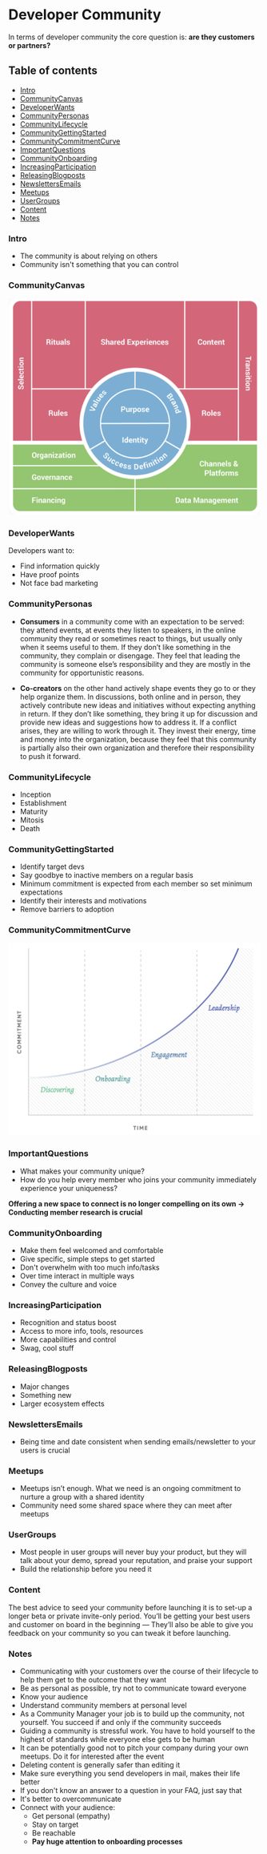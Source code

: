 # Developer Community

In terms of developer community the core question is: **are they customers or partners?**

## Table of contents

* [Intro](#intro)<br>
* [CommunityCanvas](#communitycanvas)<br>
* [DeveloperWants](#developerwants)<br>
* [CommunityPersonas](#communitypersonas)<br>
* [CommunityLifecycle](#communitylifecycle)<br>
* [CommunityGettingStarted](#communitygettingstarted)<br>
* [CommunityCommitmentCurve](#communitycommitmencurve)<br>
* [ImportantQuestions](#importantquestions)<br>
* [CommunityOnboarding](#communityonboarding)<br>
* [IncreasingParticipation](#increasingparticipation)<br>
* [ReleasingBlogposts](#releasingblogposts)<br>
* [NewslettersEmails](#newslettersemails)<br>
* [Meetups](#meetups)<br>
* [UserGroups](#usergroups)<br>
* [Content](#content)<br>
* [Notes](#notes)<br>

### Intro

- The community is about relying on others
- Community isn't something that you can control

### CommunityCanvas

![](/DeveloperCommunity/Assets/CommunityCanvas.png)

### DeveloperWants

Developers want to:

- Find information quickly
- Have proof points
- Not face bad marketing

### CommunityPersonas

- **Consumers** in a community come with an expectation to be served: they attend events, at events they listen to speakers, in the online community they read or sometimes react to things, but usually only when it seems useful to them. If they don’t like something in the community, they complain or disengage. They feel that leading the community is someone else’s responsibility and they are mostly in the community for opportunistic reasons.

- **Co-creators** on the other hand actively shape events they go to or they help organize them. In discussions, both online and in person, they actively contribute new ideas and initiatives without expecting anything in return. If they don’t like something, they bring it up for discussion and provide new ideas and suggestions how to address it. If a conflict arises, they are willing to work through it. They invest their energy, time and money into the organization, because they feel that this community is partially also their own organization and therefore their responsibility to push it forward.

### CommunityLifecycle

- Inception
- Establishment
- Maturity
- Mitosis
- Death

### CommunityGettingStarted

- Identify target devs
- Say goodbye to inactive members on a regular basis
- Minimum commitment is expected from each member so set minimum expectations
- Identify their interests and motivations
- Remove barriers to adoption

### CommunityCommitmentCurve

![](/DeveloperCommunity/Assets/CommunityCommitmentCurve.png)

### ImportantQuestions

- What makes your community unique?
- How do you help every member who joins your community immediately experience your uniqueness?

**Offering a new space to connect is no longer compelling on its own -> Conducting member research is crucial**

### CommunityOnboarding

- Make them feel welcomed and comfortable
- Give specific, simple steps to get started
- Don't overwhelm with too much info/tasks
- Over time interact in multiple ways
- Convey the culture and voice

### IncreasingParticipation

- Recognition and status boost
- Access to more info, tools, resources
- More capabilities and control
- Swag, cool stuff

### ReleasingBlogposts

- Major changes
- Something new
- Larger ecosystem effects

### NewslettersEmails

- Being time and date consistent when sending emails/newsletter to your users is crucial

### Meetups

- Meetups isn’t enough. What we need is an ongoing commitment to nurture a group with a shared identity
- Community need some shared space where they can meet after meetups

### UserGroups

- Most people in user groups will never buy your product, but they will talk about your demo, spread your reputation, and praise your support
- Build the relationship before you need it

### Content

The best advice to seed your community before launching it is to set-up a longer beta or private invite-only period. You’ll be getting your best users and customer on board in the beginning — They’ll also be able to give you feedback on your community so you can tweak it before launching.

### Notes

- Communicating with your customers over the course of their lifecycle to help them get to the outcome that they want
- Be as personal as possible, try not to communicate toward everyone
- Know your audience
- Understand community members at personal level
- As a Community Manager your job is to build up the community, not yourself. You succeed if and only if the community succeeds
- Guiding a community is stressful work. You have to hold yourself to the highest of standards while everyone else gets to be human
- It can be potentially good not to pitch your company during your own meetups. Do it for interested after the event
- Deleting content is generally safer than editing it
- Make sure everything you send developers in mail, makes their life better
- If you don't know an answer to a question in your FAQ, just say that
- It's better to overcommunicate
- Connect with your audience:
    - Get personal (empathy)
    - Stay on target
    - Be reachable
    - **Pay huge attention to onboarding processes**
